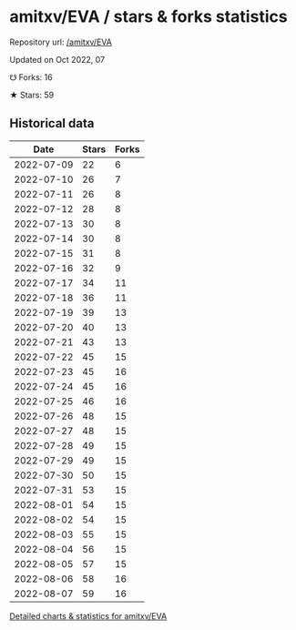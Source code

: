 # amitxv/EVA / stars & forks statistics

Repository url: [/amitxv/EVA](https://github.com/amitxv/EVA)

Updated on Oct 2022, 07

☋ Forks: 16

★ Stars: 59

## Historical data
| Date | Stars | Forks |
|------|-------|-------|
| 2022-07-09 | 22 | 6 | 
| 2022-07-10 | 26 | 7 | 
| 2022-07-11 | 26 | 8 | 
| 2022-07-12 | 28 | 8 | 
| 2022-07-13 | 30 | 8 | 
| 2022-07-14 | 30 | 8 | 
| 2022-07-15 | 31 | 8 | 
| 2022-07-16 | 32 | 9 | 
| 2022-07-17 | 34 | 11 | 
| 2022-07-18 | 36 | 11 | 
| 2022-07-19 | 39 | 13 | 
| 2022-07-20 | 40 | 13 | 
| 2022-07-21 | 43 | 13 | 
| 2022-07-22 | 45 | 15 | 
| 2022-07-23 | 45 | 16 | 
| 2022-07-24 | 45 | 16 | 
| 2022-07-25 | 46 | 16 | 
| 2022-07-26 | 48 | 15 | 
| 2022-07-27 | 48 | 15 | 
| 2022-07-28 | 49 | 15 | 
| 2022-07-29 | 49 | 15 | 
| 2022-07-30 | 50 | 15 | 
| 2022-07-31 | 53 | 15 | 
| 2022-08-01 | 54 | 15 | 
| 2022-08-02 | 54 | 15 | 
| 2022-08-03 | 55 | 15 | 
| 2022-08-04 | 56 | 15 | 
| 2022-08-05 | 57 | 15 | 
| 2022-08-06 | 58 | 16 | 
| 2022-08-07 | 59 | 16 | 


[Detailed charts & statistics for amitxv/EVA](https://reviewgithub.com/rep/amitxv/EVA)

